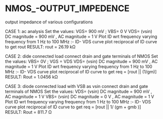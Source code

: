 # NMOS_-OUTPUT_IMPEDENCE
output impedance of various configurations


CASE 1: 
ac analysis
Set the values:  VGS= 900 mV ;    VBS= 0 V
VDS= (vsin) DC magnitude = 900 mV , AC magnitude = 1 V
Plot ID wrt frequency varying frequency from 1 Hz to 100 MHz :-  ID- VDS curve
plot reciprocal of ID curve to get rout
RESULT: rout = 26.19 kΩ


CASE 2:
dide connected load
connect drain and gate terminals of NMOS
Set the values:  VBS= 0V ;    VGS = VDS
VDS= (vsin) DC magnitude = 900 mV , AC magnitude = 1 V
Plot ID wrt frequency varying frequency from 1 Hz to 100 MHz :-  ID- VDS curve
plot reciprocal of ID curve to get req = [rout || (1/gm)]
RESULT: Rout = 1.0456 kΩ


CASE 3:
diode connected load with VSB as vsin
connect drain and gate terminals of NMOS
Set the values:
VDS= (vsin) DC magnitude = 900 mV , AC magnitude = 1 V
VBS= (vsin) DC magnitude = 0 V , AC magnitude = 1 V
Plot ID wrt frequency varying frequency from 1 Hz to 100 MHz :-  ID- VDS curve
plot reciprocal of ID curve to get req = [rout || 1/ (gm + gmb )]
RESULT: Rout = 811.7 Ω
